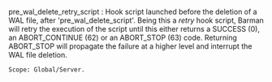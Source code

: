 pre_wal_delete_retry_script
:   Hook script launched before the deletion of a WAL file, after
    'pre_wal_delete_script'.
    Being this a _retry_ hook script, Barman will retry the execution of the
    script until this either returns a SUCCESS (0), an ABORT_CONTINUE (62) or
    an ABORT_STOP (63) code. Returning ABORT_STOP will propagate the failure at
    a higher level and interrupt the WAL file deletion.

    Scope: Global/Server.
